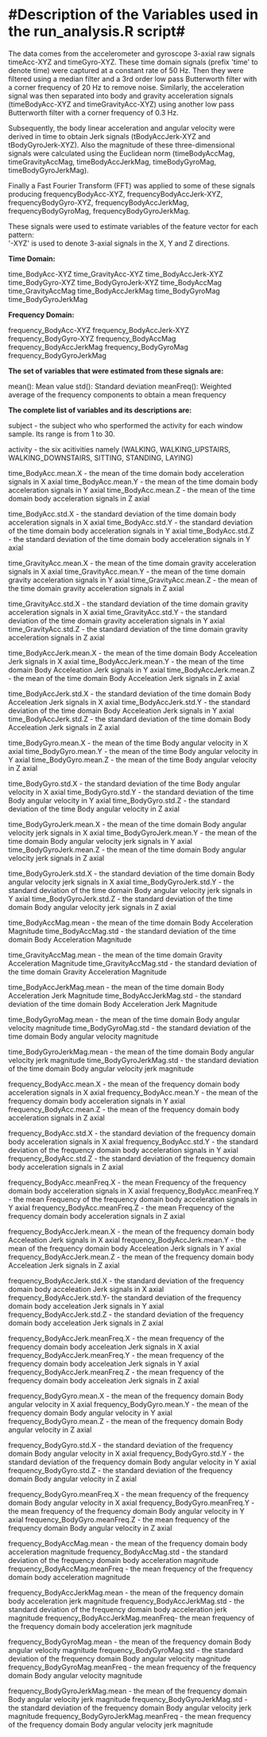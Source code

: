 #Description of the Variables used in the run_analysis.R script#
==========================================================


The data comes from the accelerometer and gyroscope 3-axial raw signals timeAcc-XYZ and timeGyro-XYZ. 
These time domain signals (prefix 'time' to denote time) were captured at a constant rate of 50 Hz. Then they were filtered using a median filter and a 3rd order low pass Butterworth filter with a corner frequency of 20 Hz to remove noise. Similarly, the acceleration signal was then separated into body and gravity acceleration signals (timeBodyAcc-XYZ and timeGravityAcc-XYZ) using another low pass Butterworth filter with a corner frequency of 0.3 Hz. 

Subsequently, the body linear acceleration and angular velocity were derived in time to obtain Jerk signals (tBodyAccJerk-XYZ and tBodyGyroJerk-XYZ). Also the magnitude of these three-dimensional signals were calculated using the Euclidean norm (timeBodyAccMag, timeGravityAccMag, timeBodyAccJerkMag, timeBodyGyroMag, timeBodyGyroJerkMag). 

Finally a Fast Fourier Transform (FFT) was applied to some of these signals producing frequencyBodyAcc-XYZ, frequencyBodyAccJerk-XYZ, frequencyBodyGyro-XYZ, frequencyBodyAccJerkMag, frequencyBodyGyroMag, frequencyBodyGyroJerkMag. 

These signals were used to estimate variables of the feature vector for each pattern:  
'-XYZ' is used to denote 3-axial signals in the X, Y and Z directions.


**Time Domain:**

time_BodyAcc-XYZ
time_GravityAcc-XYZ
time_BodyAccJerk-XYZ
time_BodyGyro-XYZ
time_BodyGyroJerk-XYZ
time_BodyAccMag
time_GravityAccMag
time_BodyAccJerkMag
time_BodyGyroMag
time_BodyGyroJerkMag


**Frequency Domain:**

frequency_BodyAcc-XYZ
frequency_BodyAccJerk-XYZ
frequency_BodyGyro-XYZ
frequency_BodyAccMag
frequency_BodyAccJerkMag
frequency_BodyGyroMag
frequency_BodyGyroJerkMag


**The set of variables that were estimated from these signals are:**

mean(): Mean value
std(): Standard deviation
meanFreq(): Weighted average of the frequency components to obtain a mean frequency


**The complete list of variables and its descriptions are:**

subject - the subject who who  sperformed the activity for each window sample. Its range is from 1 to 30. 

activity - the six acitivities namely (WALKING, WALKING_UPSTAIRS, WALKING_DOWNSTAIRS, SITTING, STANDING, LAYING)

time_BodyAcc.mean.X - the mean of the time domain body acceleration signals in X axial
time_BodyAcc.mean.Y - the mean of the time domain body acceleration signals in Y axial
time_BodyAcc.mean.Z - the mean of the time domain body acceleration signals in Z axial

time_BodyAcc.std.X - the standard deviation of the time domain body acceleration signals in X axial
time_BodyAcc.std.Y - the standard deviation of the time domain body acceleration signals in Y axial
time_BodyAcc.std.Z - the standard deviation of the time domain body acceleration signals in Y axial

time_GravityAcc.mean.X - the mean of the time domain gravity acceleration signals in X axial
time_GravityAcc.mean.Y - the mean of the time domain gravity acceleration signals in Y axial
time_GravityAcc.mean.Z -  the mean of the time domain gravity acceleration signals in Z axial

time_GravityAcc.std.X - the standard deviation of the time domain gravity acceleration signals in X axial
time_GravityAcc.std.Y - the standard deviation of the time domain gravity acceleration signals in Y axial
time_GravityAcc.std.Z -  the standard deviation of the time domain gravity acceleration signals in Z axial
 

time_BodyAccJerk.mean.X - the mean of the time domain Body Acceleation Jerk signals in X axial
time_BodyAccJerk.mean.Y - the mean of the time domain Body Acceleation Jerk signals in Y axial
time_BodyAccJerk.mean.Z - the mean of the time domain Body Acceleation Jerk signals in Z axial

time_BodyAccJerk.std.X - the standard deviation of the time domain Body Acceleation Jerk signals in X axial
 time_BodyAccJerk.std.Y - the standard deviation of the time domain Body Acceleation Jerk signals in Y axial
time_BodyAccJerk.std.Z - the standard deviation of the time domain Body Acceleation Jerk signals in Z axial

time_BodyGyro.mean.X  - the mean of the time Body angular velocity in X axial
time_BodyGyro.mean.Y - the mean of the time Body angular velocity in Y axial
time_BodyGyro.mean.Z - the mean of the time Body angular velocity in Z axial

time_BodyGyro.std.X - the standard deviation of the time Body angular velocity in X axial
time_BodyGyro.std.Y - the standard deviation of the time Body angular velocity in Y axial
time_BodyGyro.std.Z - the standard deviation of the time Body angular velocity in Z axial

time_BodyGyroJerk.mean.X - the mean of the time domain Body angular velocity jerk signals in X axial
time_BodyGyroJerk.mean.Y - the mean of the time domain Body angular velocity jerk signals in Y axial
time_BodyGyroJerk.mean.Z - the mean of the time domain Body angular velocity jerk signals in Z axial

time_BodyGyroJerk.std.X - the standard deviation of the time domain Body angular velocity jerk signals in X axial
time_BodyGyroJerk.std.Y - the standard deviation of the time domain Body angular velocity jerk signals in Y axial 
time_BodyGyroJerk.std.Z - the standard deviation of the time domain Body angular velocity jerk signals in Z axial

time_BodyAccMag.mean - the mean of the time domain Body Acceleration Magnitude
time_BodyAccMag.std - the standard deviation of the time domain Body Acceleration Magnitude

time_GravityAccMag.mean - the mean of the time domain Gravity Acceleration Magnitude
time_GravityAccMag.std - the standard deviation of the time domain Gravity Acceleration Magnitude

time_BodyAccJerkMag.mean - the mean of the time domain Body Acceleration Jerk Magnitude
time_BodyAccJerkMag.std - the standard deviation of the time domain Body Acceleration Jerk Magnitude

time_BodyGyroMag.mean - the mean of the time domain Body angular velocity magnitude
time_BodyGyroMag.std - the standard deviation of the time domain Body angular velocity magnitude

time_BodyGyroJerkMag.mean - the mean of the time domain Body angular velocity jerk magnitude
time_BodyGyroJerkMag.std - the standard deviation of the time domain Body angular velocity jerk magnitude

frequency_BodyAcc.mean.X - the mean of the frequency domain body acceleration signals in X axial
frequency_BodyAcc.mean.Y - the mean of the frequency domain body acceleration signals in Y axial
frequency_BodyAcc.mean.Z - the mean of the frequency domain body acceleration signals in Z axial

frequency_BodyAcc.std.X - the standard deviation of the frequency domain body acceleration signals in X axial
frequency_BodyAcc.std.Y - the standard deviation of the frequency domain body acceleration signals in Y axial
frequency_BodyAcc.std.Z - the standard deviation of the frequency domain body acceleration signals in Z axial

frequency_BodyAcc.meanFreq.X - the mean Frequency of the frequency domain body acceleration signals in X axial 
frequency_BodyAcc.meanFreq.Y - the mean Frequency of the frequency domain body acceleration signals in Y axial 
frequency_BodyAcc.meanFreq.Z - the mean Frequency of the frequency domain body acceleration signals in Z axial 

frequency_BodyAccJerk.mean.X - the mean of the frequency domain body Acceleation Jerk signals in X axial
frequency_BodyAccJerk.mean.Y - the mean of the frequency domain body Acceleation Jerk signals in Y axial
frequency_BodyAccJerk.mean.Z - the mean of the frequency domain body Acceleation Jerk signals in Z axial

frequency_BodyAccJerk.std.X - the standard deviation of the frequency domain body acceleation Jerk signals in X axial
frequency_BodyAccJerk.std.Y- the standard deviation of the frequency domain body acceleation Jerk signals in Y axial
frequency_BodyAccJerk.std.Z - the standard deviation of the frequency domain body acceleation Jerk signals in Z axial

frequency_BodyAccJerk.meanFreq.X - the mean frequency of the frequency domain body acceleation Jerk signals in X axial
frequency_BodyAccJerk.meanFreq.Y - the mean frequency of the frequency domain body acceleation Jerk signals in Y axial
frequency_BodyAccJerk.meanFreq.Z - the mean frequency of the frequency domain body acceleation Jerk signals in Z axial

frequency_BodyGyro.mean.X - the mean of the frequency domain Body angular velocity in X axial
frequency_BodyGyro.mean.Y - the mean of the frequency domain Body angular velocity in Y axial
frequency_BodyGyro.mean.Z - the mean of the frequency domain Body angular velocity in Z axial

frequency_BodyGyro.std.X - the standard deviation of the frequency domain Body angular velocity in X axial
frequency_BodyGyro.std.Y - the standard deviation of the frequency domain Body angular velocity in Y axial
frequency_BodyGyro.std.Z - the standard deviation of the frequency domain Body angular velocity in Z axial

frequency_BodyGyro.meanFreq.X - the mean frequency of the frequency domain Body angular velocity in X axial
frequency_BodyGyro.meanFreq.Y - the mean frequency of the frequency domain Body angular velocity in Y axial
frequency_BodyGyro.meanFreq.Z - the mean frequency of the frequency domain Body angular velocity in Z axial

frequency_BodyAccMag.mean - the mean of the frequency domain body acceleration magnitude
frequency_BodyAccMag.std - the standard deviation of the frequency domain body acceleration magnitude
frequency_BodyAccMag.meanFreq - the mean frequency of the frequency domain body acceleration magnitude

frequency_BodyAccJerkMag.mean - the mean of the frequency domain body acceleration jerk magnitude
frequency_BodyAccJerkMag.std - the standard deviation of the frequency domain body acceleration jerk magnitude
frequency_BodyAccJerkMag.meanFreq- the mean frequency of the frequency domain body acceleration jerk magnitude

frequency_BodyGyroMag.mean - the mean of the frequency domain Body angular velocity magnitude
frequency_BodyGyroMag.std - the standard deviation of the frequency domain Body angular velocity magnitude
frequency_BodyGyroMag.meanFreq - the mean frequency of the frequency domain Body angular velocity magnitude

frequency_BodyGyroJerkMag.mean - the mean of the frequency domain Body angular velocity jerk magnitude
frequency_BodyGyroJerkMag.std - the standard deviation of the frequency domain Body angular velocity jerk magnitude
frequency_BodyGyroJerkMag.meanFreq - the mean frequency of the frequency domain Body angular velocity jerk magnitude

